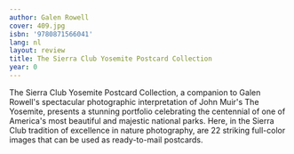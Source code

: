 ```yaml
---
author: Galen Rowell
cover: 409.jpg
isbn: '9780871566041'
lang: nl
layout: review
title: The Sierra Club Yosemite Postcard Collection
year: 0
---
```

The Sierra Club Yosemite Postcard Collection, a companion to Galen Rowell's spectacular photographic interpretation of John Muir's The Yosemite, presents a stunning portfolio celebrating the centennial of one of America's most beautiful and majestic national parks. Here, in the Sierra Club tradition of excellence in nature photography, are 22 striking full-color images that can be used as ready-to-mail postcards.

